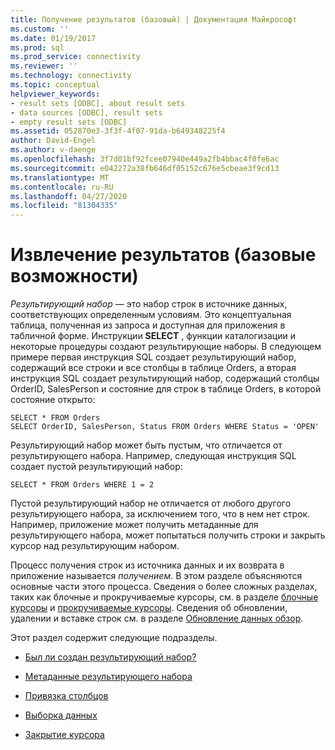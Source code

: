 ```yaml
---
title: Получение результатов (базовый) | Документация Майкрософт
ms.custom: ''
ms.date: 01/19/2017
ms.prod: sql
ms.prod_service: connectivity
ms.reviewer: ''
ms.technology: connectivity
ms.topic: conceptual
helpviewer_keywords:
- result sets [ODBC], about result sets
- data sources [ODBC], result sets
- empty result sets [ODBC]
ms.assetid: 052870e3-3f3f-4f07-91da-b649348225f4
author: David-Engel
ms.author: v-daenge
ms.openlocfilehash: 3f7d01bf92fcee07940e449a2fb4bbac4f0fe6ac
ms.sourcegitcommit: e042272a38fb646df05152c676e5cbeae3f9cd13
ms.translationtype: MT
ms.contentlocale: ru-RU
ms.lasthandoff: 04/27/2020
ms.locfileid: "81304335"
---
```

# <a name="retrieving-results-basic"></a>Извлечение результатов (базовые возможности)
*Результирующий набор* — это набор строк в источнике данных, соответствующих определенным условиям. Это концептуальная таблица, полученная из запроса и доступная для приложения в табличной форме. Инструкции **SELECT** , функции каталогизации и некоторые процедуры создают результирующие наборы. В следующем примере первая инструкция SQL создает результирующий набор, содержащий все строки и все столбцы в таблице Orders, а вторая инструкция SQL создает результирующий набор, содержащий столбцы OrderID, SalesPerson и состояние для строк в таблице Orders, в которой состояние открыто:  
  
```  
SELECT * FROM Orders  
SELECT OrderID, SalesPerson, Status FROM Orders WHERE Status = 'OPEN'  
```  
  
 Результирующий набор может быть пустым, что отличается от результирующего набора. Например, следующая инструкция SQL создает пустой результирующий набор:  
  
```  
SELECT * FROM Orders WHERE 1 = 2  
```  
  
 Пустой результирующий набор не отличается от любого другого результирующего набора, за исключением того, что в нем нет строк. Например, приложение может получить метаданные для результирующего набора, может попытаться получить строки и закрыть курсор над результирующим набором.  
  
 Процесс получения строк из источника данных и их возврата в приложение называется *получением*. В этом разделе объясняются основные части этого процесса. Сведения о более сложных разделах, таких как блочные и прокручиваемые курсоры, см. в разделе [блочные курсоры](../../../odbc/reference/develop-app/block-cursors.md) и [прокручиваемые курсоры](../../../odbc/reference/develop-app/scrollable-cursors.md). Сведения об обновлении, удалении и вставке строк см. в разделе [Обновление данных обзор](../../../odbc/reference/develop-app/updating-data-overview.md).  
  
 Этот раздел содержит следующие подразделы.  
  
-   [Был ли создан результирующий набор?](../../../odbc/reference/develop-app/was-a-result-set-created.md)  
  
-   [Метаданные результирующего набора](../../../odbc/reference/develop-app/result-set-metadata.md)  
  
-   [Привязка столбцов](../../../odbc/reference/develop-app/binding-columns.md)  
  
-   [Выборка данных](../../../odbc/reference/develop-app/fetching-data.md)  
  
-   [Закрытие курсора](../../../odbc/reference/develop-app/closing-the-cursor.md)
